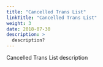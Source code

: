 ```yaml
---
title: "Cancelled Trans List"
linkTitle: "Cancelled Trans List"
weight: 3
date: 2018-07-30
description: >
  description? 
---
```


Cancelled Trans List description
